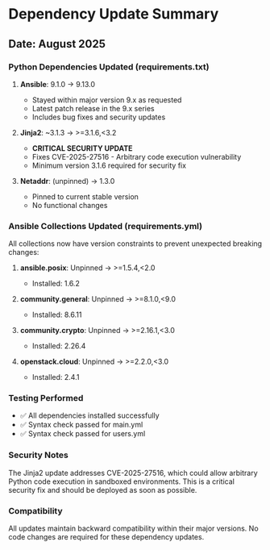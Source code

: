 # Dependency Update Summary

## Date: August 2025

### Python Dependencies Updated (requirements.txt)

1. **Ansible**: 9.1.0 → 9.13.0
   - Stayed within major version 9.x as requested
   - Latest patch release in the 9.x series
   - Includes bug fixes and security updates

2. **Jinja2**: ~3.1.3 → >=3.1.6,<3.2
   - **CRITICAL SECURITY UPDATE**
   - Fixes CVE-2025-27516 - Arbitrary code execution vulnerability
   - Minimum version 3.1.6 required for security fix

3. **Netaddr**: (unpinned) → 1.3.0
   - Pinned to current stable version
   - No functional changes

### Ansible Collections Updated (requirements.yml)

All collections now have version constraints to prevent unexpected breaking changes:

1. **ansible.posix**: Unpinned → >=1.5.4,<2.0
   - Installed: 1.6.2

2. **community.general**: Unpinned → >=8.1.0,<9.0
   - Installed: 8.6.11

3. **community.crypto**: Unpinned → >=2.16.1,<3.0
   - Installed: 2.26.4

4. **openstack.cloud**: Unpinned → >=2.2.0,<3.0
   - Installed: 2.4.1

### Testing Performed

- ✅ All dependencies installed successfully
- ✅ Syntax check passed for main.yml
- ✅ Syntax check passed for users.yml

### Security Notes

The Jinja2 update addresses CVE-2025-27516, which could allow arbitrary Python code execution in sandboxed environments. This is a critical security fix and should be deployed as soon as possible.

### Compatibility

All updates maintain backward compatibility within their major versions. No code changes are required for these dependency updates.